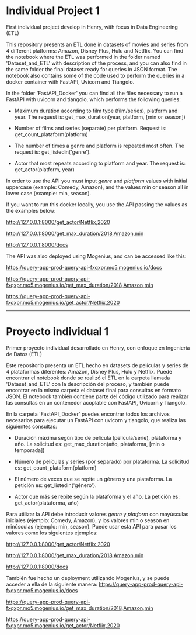 # Individual Project 1
First individual project develop in Henry, with focus in Data Engineering (ETL)

This repository presents an ETL done in datasets of movies and series from 4 different platforms: Amazon, Disney Plus, Hulu and Netflix. You can find the notebook where the ETL was performed in the folder named 'Dataset_and_ETL' with description of the process, and you can also find in the same folder the final dataset ready for queries in JSON format. The notebook also contains some of the code used to perform the queries in a docker container with FastAPI, Uvicorn and Tiangolo.

In the folder 'FastAPI_Docker' you can find all the files necessary to run a FastAPI with uvicorn and tiangolo, which performs the following queries:

+ Maximum duration according to film type (film/series), platform and year. The request is: get_max_duration(year, platform, [min or season])

+ Number of films and series (separate) per platform. Request is: get_count_plataform(platform)

+ The number of times a genre and platform is repeated most often. The request is: get_listedin('genre').

+ Actor that most repeats according to platform and year. The request is: get_actor(platform, year)

In order to use the API you must input _genre_ and _platform_ values with initial uppercase (example: Comedy, Amazon), and the values min or season all in lower case (example: min, season).

If you want to run this docker locally, you use the API passing the values as the examples below:

http://127.0.0.1:8000/get_actor/Netflix,2020

http://127.0.0.1:8000/get_max_duration/2018,Amazon,min

http://127.0.0.1:8000/docs

The API was also deployed using Mogenius, and can be accessed like this:

https://query-app-prod-query-api-fxqxpr.mo5.mogenius.io/docs

https://query-app-prod-query-api-fxqxpr.mo5.mogenius.io/get_max_duration/2018,Amazon,min

https://query-app-prod-query-api-fxqxpr.mo5.mogenius.io/get_actor/Netflix,2020
________________________

# Proyecto individual 1
Primer proyecto individual desarrollado en Henry, con enfoque en Ingeniería de Datos (ETL)

Este repositorio presenta un ETL hecho en datasets de películas y series de 4 plataformas diferentes: Amazon, Disney Plus, Hulu y Netflix. Puede encontrar el notebook donde se realizó el ETL en la carpeta llamada 'Dataset_and_ETL' con la descripción del proceso, y también puede encontrar en la misma carpeta el dataset final para consultas en formato JSON. El notebook también contiene parte del código utilizado para realizar las consultas en un contenedor acoplable con FastAPI, Uvicorn y Tiangolo.

En la carpeta 'FastAPI_Docker' puedes encontrar todos los archivos necesarios para ejecutar un FastAPI con uvicorn y tiangolo, que realiza las siguientes consultas:

+ Duración máxima según tipo de película (película/serie), plataforma y año. La solicitud es: get_max_duration(año, plataforma, [min o temporada])

+ Número de películas y series (por separado) por plataforma. La solicitud es: get_count_plataform(platform)  
  
+ El número de veces que se repite un género y una plataforma. La petición es: get_listedin('género').

+ Actor que más se repite según la plataforma y el año. La petición es: get_actor(plataforma, año)


Para utilizar la API debe introducir valores _genre_ y _platform_ con mayúsculas iniciales (ejemplo: Comedy, Amazon), y los valores min o season en minúsculas (ejemplo: min, season). Puede usar esta API para pasar los valores como los siguientes ejemplos:

http://127.0.0.1:8000/get_actor/Netflix,2020

http://127.0.0.1:8000/get_max_duration/2018,Amazon,min

http://127.0.0.1:8000/docs

También fue hecho un deployment utilizando Mogenius, y se puede acceder a ella de la siguiente manera:
https://query-app-prod-query-api-fxqxpr.mo5.mogenius.io/docs

https://query-app-prod-query-api-fxqxpr.mo5.mogenius.io/get_max_duration/2018,Amazon,min

https://query-app-prod-query-api-fxqxpr.mo5.mogenius.io/get_actor/Netflix,2020
